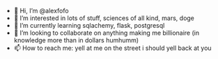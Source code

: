- 👋 Hi, I’m @alexfofo
- 👀 I’m interested in lots of stuff, sciences of all kind, mars, doge
- 🌱 I’m currently learning sqlachemy, flask, postgresql
- 💞️ I’m looking to collaborate on anything making me billionaire (in knowledge more than in dollars humhumm)
- 📫 How to reach me: yell at me on the street i should yell back at you
